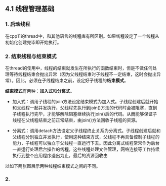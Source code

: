 ## 4.1 线程管理基础

### 1. 启动线程

在cpp11的thread中，和其他语言的线程库有所区别。如果线程设定了一个线程从初始化创建完毕即开始执行。

### 2. 结束线程与结束模式

在thread的使用中，线程的结束就发生在所执行的函数结束时，但是不做任何处理等待线程结束会抛出异常（因为父线程结束时子线程不一定结束，这时会抛出异常）。因此，必须在子线程结束之前，设定好子线程的**结束模式**。

**结束模式**有两种：**加入式**和**分离式**。

+ 加入式：调用子线程的join方法设定结束模式为加入式。子线程创建后就开始和父线程一起并发执行，父线程先执行到join()方法的代码时会被阻塞，直到子线程执行完毕，才能够解除阻塞继续执行join()后的代码。从而能够保证子线程在父线程结束之前正常结束，由join()方法回收子线程的资源。

+ 分离式：调用detach方法设定父子线程终止关系为分离式。子线程创建后就和父线程分别独立并发执行，使用这种结束方式，父线程不再具备控制子线程的能力，子线程可以独立于父线程一直运行下去。因此分离式线程常常作为后台一直运行处理后台操作的线程，这些线程处理文件管理，网络连接等工作持续执行到整个应用程序退出为止，最后的资源回收由

以如下两张图展示两种线程结束模式之间的不同。




### 2. 


